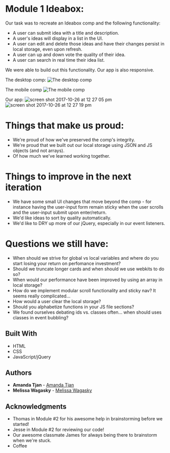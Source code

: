 # Module 1 Ideabox:

Our task was to recreate an Ideabox comp and the following functionality:

* A user can submit idea with a title and description.
* A user's ideas will display in a list in the UI.
* A user can edit and delete those ideas and have their changes persist in local storage, even upon refresh.
* A user can up and down vote the quality of their idea.
* A user can search in real time their idea list.

We were able to build out this functionality. Our app is also responsive.

The desktop comp:
![The desktop comp](https://user-images.githubusercontent.com/24358415/32070167-b1cee968-ba48-11e7-883e-58960ffded24.png)

The mobile comp
![The mobile comp](https://user-images.githubusercontent.com/24358415/32070202-d809b086-ba48-11e7-8307-3c3eecd7cd63.png)

Our app:
![screen shot 2017-10-26 at 12 27 05 pm](https://user-images.githubusercontent.com/24358415/32070266-10a4b706-ba49-11e7-86c7-fbed4870dd0d.png)
![screen shot 2017-10-26 at 12 27 19 pm](https://user-images.githubusercontent.com/24358415/32070271-13880d60-ba49-11e7-889d-e52c1424d9c3.png)

# Things that make us proud:

* We're proud of how we've preserved the comp's integrity.
* We're proud that we built out our local storage using JSON and JS objects (and not arrays).
* Of how much we've learned working together.

# Things to improve in the next iteration

* We have some small UI changes that move beyond the comp - for instance having the user-input form remain sticky when the user scrolls and the user-input submit upon enter/return.
* We'd like ideas to sort by quality automatically.
* We'd like to DRY up more of our jQuery, especially in our event listeners.

# Questions we still have:

* When should we strive for global vs local variables and where do you start losing your return on perfomance investment?
* Should we truncate longer cards and when should we use webkits to do so?
* When would our performance have been improved by using an array in local storage?
* How do we implement modular scroll functionality and sticky nav? It seems really complicated...
* How would a user clear the local storage?
* Should you alphabetize functions in your JS file sections?
* We found ourselves debating ids vs. classes often... when should uses classes in event bubbling?

## Built With

* HTML
* CSS
* JavaScript/jQuery

## Authors

* **Amanda Tjan** - [Amanda Tjan](https://github.com/soytjan)
* **Melissa Wagasky** - [Melissa Wagasky](https://github.com/wagasky)

## Acknowledgments

* Thomas in Module #2 for his awesome help in brainstorming before we started!
* Jesse in Module #2 for reviewing our code!
* Our awesome classmate James for always being there to brainstorm when we're stuck.
* Coffee
